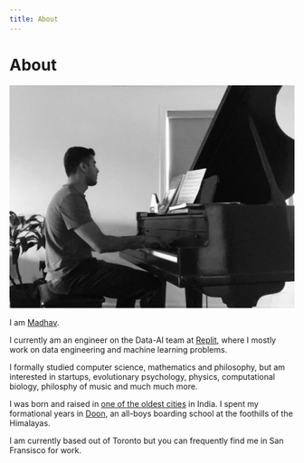 ```yaml
---
title: About
---
```


# About
![Madhav](../../assets/images/piano.jpg)

I am [Madhav](<https://en.wikipedia.org/wiki/Madhava_(Vishnu)>).

I currently am an engineer on the Data-AI team at [Replit](https://replit.com/~), where I mostly work on data engineering and machine learning problems. 

I formally studied computer science, mathematics and philosophy, but am interested in startups, evolutionary psychology, physics, computational biology, philosphy of music and much much more.

I was born and raised in [one of the oldest cities](https://en.wikipedia.org/wiki/Allahabad) in India. I spent my formational years in [Doon](https://en.wikipedia.org/wiki/The_Doon_School), an all-boys boarding school at the foothills of the Himalayas.

I am currently based out of Toronto but you can frequently find me in San Fransisco for work.






